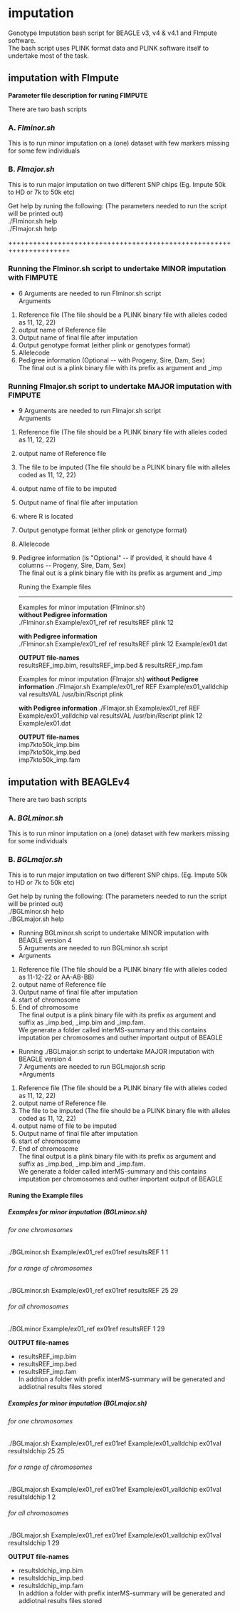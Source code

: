 # imputation
Genotype Imputation bash script for BEAGLE v3, v4 & v4.1 and FImpute software.  
The bash script uses PLINK format data and PLINK software itself to undertake most of the task.

## imputation with FImpute
**Parameter file description for runing FIMPUTE**  

There are two bash scripts  
### A. _FIminor.sh_   
This is to run minor imputation on a (one) dataset with few markers missing for some few individuals

### B. _FImajor.sh_  
This is to run major imputation on two different SNP chips (Eg. Impute 50k to HD or 7k to 50k etc)

Get help by runing the following: (The parameters needed to run the script will be printed out)  
./FIminor.sh help  
./FImajor.sh help  

+++++++++++++++++++++++++++++++++++++++++++++++++++++++++++++++++++++  
### Running the FIminor.sh script to undertake MINOR imputation with FIMPUTE 
* 6 Arguments are needed to run FIminor.sh script  
Arguments  
 1. Reference file (The file should be a PLINK binary file with alleles coded as 11, 12, 22)  
 2. output name of Reference file  
 3. Output name of final file after imputation  
 4. Output genotype format (either plink or genotypes format) 
 5. Allelecode
 6. Pedigree information (Optional -- with Progeny, Sire, Dam, Sex)  
The final out is a plink binary file with its prefix as argument and _imp  

### Running FImajor.sh script to undertake MAJOR imputation with FIMPUTE
* 9 Arguments are needed to run FImajor.sh script  
Arguments  
 1. Reference file (The file should be a PLINK binary file with alleles coded as 11, 12, 22)  
 2. output name of Reference file  
 3. The file to be imputed (The file should be a PLINK binary file with alleles coded as 11, 12, 22)  
 4. output name of file to be imputed  
 5. Output name of final file after imputation  
 6. where R is located  
 7. Output genotype format (either plink or genotype format)
 8. Allelecode
 9. Pedigree information (is "Optional" -- if provided, it should have 4 columns -- Progeny, Sire, Dam, Sex)  
The final out is a plink binary file with its prefix as argument and _imp  


    Runing the Example files
    *************************************************************************************
    Examples for minor imputation (FIminor.sh)  
     **without Pedigree information**  
       ./FIminor.sh Example/ex01_ref ref resultsREF plink 12 

     **with Pedigree information**  
       ./FIminor.sh Example/ex01_ref ref resultsREF plink 12 Example/ex01.dat  

     **OUTPUT file-names**  
       resultsREF_imp.bim, resultsREF_imp.bed & resultsREF_imp.fam  

    Examples for minor imputation (FImajor.sh)
     **without Pedigree information**
       ./FImajor.sh Example/ex01_ref REF Example/ex01_valldchip val resultsVAL /usr/bin/Rscript plink

     **with Pedigree information** 
       ./FImajor.sh Example/ex01_ref REF Example/ex01_valldchip val resultsVAL /usr/bin/Rscript plink 12 Example/ex01.dat

     **OUTPUT file-names**  
       imp7kto50k_imp.bim  
       imp7kto50k_imp.bed  
       imp7kto50k_imp.fam  


## imputation with BEAGLEv4

There are two bash scripts  
### A. _BGLminor.sh_  
This is to run minor imputation on a (one) dataset with few markers missing for some individuals  

### B. _BGLmajor.sh_  
This is to run major imputation on two different SNP chips. (Eg. Impute 50k to HD or 7k to 50k etc)  

Get help by runing the following: (The parameters needed to run the script will be printed out)  
./BGLminor.sh help  
./BGLmajor.sh help  

* Running BGLminor.sh script to undertake MINOR imputation with BEAGLE version 4  
5 Arguments are needed to run BGLminor.sh script  
* Arguments  
 1. Reference file (The file should be a PLINK binary file with alleles coded as 11-12-22 or AA-AB-BB)  
 2. output name of Reference file  
 3. Output name of final file after imputation  
 4. start of chromosome  
 5. End of chromosome  
The final output is a plink binary file with its prefix as argument and suffix as _imp.bed, _imp.bim and _imp.fam.  
We generate a folder called interMS-summary and this contains imputation per chromosomes and outher important output of BEAGLE

* Running ./BGLmajor.sh script to undertake MAJOR imputation with BEAGLE version 4  
7 Arguments are needed to run BGLmajor.sh scrip  
*Arguments  
 1. Reference file (The file should be a PLINK binary file with alleles coded as 11, 12, 22)  
 2. output name of Reference file  
 3. The file to be imputed (The file should be a PLINK binary file with alleles coded as 11, 12, 22)  
 4. output name of file to be imputed  
 5. Output name of final file after imputation  
 6. start of chromosome  
 7. End of chromosome  
The final output is a plink binary file with its prefix as argument and suffix as _imp.bed, _imp.bim and _imp.fam.  
We generate a folder called interMS-summary and this contains imputation per chromosomes and outher important output of BEAGLE


#### Runing the Example files

##### Examples for minor imputation (BGLminor.sh)
###### for one chromosomes
./BGLminor.sh Example/ex01_ref ex01ref resultsREF 1 1

###### for a range of chromosomes
./BGLminor.sh Example/ex01_ref ex01ref resultsREF 25 29

###### for all chromosomes
./BGLminor Example/ex01_ref ex01ref resultsREF 1 29

**OUTPUT file-names**  
 * resultsREF_imp.bim  
 * resultsREF_imp.bed  
 * resultsREF_imp.fam  
In addtion a folder with prefix interMS-summary will be generated and addiotnal results files stored

##### Examples for minor imputation (BGLmajor.sh)
###### for one chromosomes
./BGLmajor.sh Example/ex01_ref ex01ref Example/ex01_valldchip ex01val resultsldchip 25 25

###### for a range of chromosomes
./BGLmajor.sh Example/ex01_ref ex01ref Example/ex01_valldchip ex01val resultsldchip 1 2

###### for all chromosomes
./BGLmajor.sh Example/ex01_ref ex01ref Example/ex01_valldchip ex01val resultsldchip 1 29

**OUTPUT file-names**  
 * resultsldchip_imp.bim  
 * resultsldchip_imp.bed  
 * resultsldchip_imp.fam  
In addtion a folder with prefix interMS-summary will be generated and addiotnal results files stored

